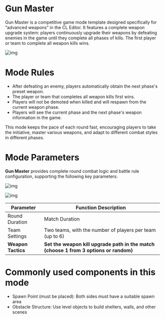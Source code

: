 # Gun Master

Gun Master is a competitive game mode template designed specifically for “advanced weapons” in the CL Editor. It features a complete weapon upgrade system: players continuously upgrade their weapons by defeating enemies in the game until they complete all phases of kills. The first player or team to complete all weapon kills wins.

![img](https://dl.dir.freefiremobile.com/common/OB46/CSH/OfficialWeb/CLWiki2/MODE/wps1-1754552282265-1.png) 

# **Mode Rules**

- After defeating an enemy, players automatically obtain the next phase's preset weapon.
- The player or team that completes all weapon kills first wins.
- Players will not be demoted when killed and will respawn from the current weapon phase.
- Players will see the current phase and the next phase's weapon information in the game.

This mode keeps the pace of each round fast, encouraging players to take the initiative, master various weapons, and adapt to different combat styles in different phases.

# **Mode Parameters**

**Gun Master** provides complete round combat logic and battle rule configuration, supporting the following key parameters:

![img](https://dl.dir.freefiremobile.com/common/OB46/CSH/OfficialWeb/CLWiki2/MODE/wps2-1754552282265-2.png) 

![img](https://dl.dir.freefiremobile.com/common/OB46/CSH/OfficialWeb/CLWiki2/MODE/wps3.jpg) 

| Parameter | Function Description |
| ---------------- | --------------------------------------------------------- |
| Round Duration | Match Duration |
| Team Settings | Two teams, with the number of players per team (up to 6) |
| **Weapon Tactics** | **Set the weapon kill upgrade path in the match (choose 1 from 3 options or random)** |

# **Commonly used components in this mode**

- Spawn Point (must be placed): Both sides must have a suitable spawn area
- Obstacle Structure: Use level objects to build shelters, walls, and other scenes

